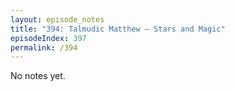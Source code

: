 ```yaml
---
layout: episode_notes
title: "394: Talmudic Matthew — Stars and Magic"
episodeIndex: 397
permalink: /394
---
```

No notes yet.
